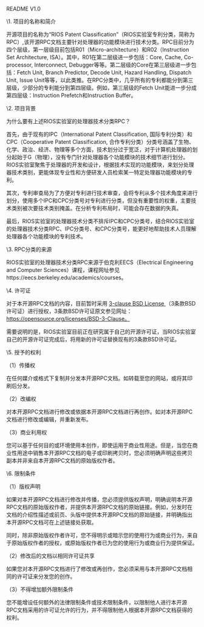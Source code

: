 README V1.0

 

\1. 项目的名称和简介

开源项目的名称为“RIOS Patent Classification”（RIOS实验室专利分类，简称为RPC）,该开源RPC文档主要针对处理器的功能模块进行技术分类。RPC目前分为四个层级，第一层级目前包括R01（Micro-architecture）和R02（Instruction Set Architecture, ISA）。其中，R01在第二层级进一步包括：Core, Cache, Co-processor, Interconnect, Debugger等等。第二层级的Core在第三层级进一步包括：Fetch Unit, Branch Predictor, Decode Unit, Hazard Handling, Dispatch Unit, Issue Unit等等，以此类推。在RPC分类中，几乎所有的专利都能分到第三层级，少部分的专利能分到第四层级。例如，第三层级的Fetch Unit能进一步分成第四层级：Instruction Prefetch和Instruction Buffer。

\2. 项目背景

为什么要有上述RIOS实验室的处理器技术分类RPC？

首先，由于现有的IPC（International Patent Classification, 国际专利分类）和CPC（Cooperative Patent Classification, 合作专利分类）分类号涵盖了生物、化学、政治、经济、物理等多个方面，技术划分过于宽泛，对于计算机处理器的划分起始于G（物理），没有专门针对处理器各个功能模块的技术细节进行划分。RIOS实验室聚焦于处理器的开发和设计，根据技术实现的功能模块，来划分处理器技术类别，更能体现专业性和方便研发人员检索某一特定处理器功能模块的专利。

  其次，专利审查局为了方便对专利进行技术审查，会将专利从多个技术角度来进行划分，使用多个IPC和CPC分类号对专利进行分类，但没有重要性的权重，主要技术类别被次要技术类别掩盖。在分析专利布局时，可能会存在数据的失真。

最后，RIOS实验室的处理器技术分类不排斥IPC和CPC分类号，结合RIOS实验室的处理器技术分类RPC、IPC分类号、和CPC分类号，能更好地帮助技术人员理解处理器各个功能模块的专利技术。

\3. RPC分类的来源

  RIOS实验室的处理器技术分类RPC来源于伯克利EECS（Electrical Engineering and Computer Sciences）课程，课程网址参见https://eecs.berkeley.edu/academics/courses。

\4. 许可证

对于本开源RPC文档的内容，目前暂时采用 [3-clause BSD License ](http://creativecommons.org/licenses/by-sa/4.0/) （3条款BSD许可证）进行授权，3条款BSD许可证原文参见网址：https://opensource.org/licenses/BSD-3-Clause。

需要说明的是，RIOS实验室目前正在研究属于自己的开源许可证，当RIOS实验室自己的开源许可证完成后，将用新的许可证替换现有的3条款BSD许可证。

\5. 授予的权利

（1）传播权 

在任何媒介或格式下复制并分发本开源RPC文档。如转载至您的网站，或将其印刷后分发。

（2）改编权 

对本开源RPC文档进行修改或依据本开源RPC文档进行再创作。如对本开源RPC文档进行修改或编辑，并重新发布。

（3）商业利用权

您可以基于任何目的或环境使用本创作，即使运用于商业性用途。但是，当您在商业性用途中销售本开源RPC文档的电子或印刷拷贝时，您必须明确声明这些拷贝副本并非来自本开源RPC文档的原始版权作者。

\6. 限制条件

（1）版权声明 

如果对本开源RPC文档进行修改并传播，您必须提供版权声明，明确说明本开源RPC文档的原始版权作者，并提供本开源RPC文档的原始链接。例如，分发时在文档的介绍性描述或前页、头版中提供本开源RPC文档的原始链接，并明确指出本开源RPC文档可在上述链接处获取。

同时，除非原始版权作者许可，您不得明示或暗示您的使用行为或商业行为，来自于原始版权作者的授权，或原始版权作者已为您的使用行为或商业行为提供保证。

（2）修改后的文档以相同许可证共享

如果您对本开源RPC文档进行了修改或再创作，您必须采用与本开源RPC文档相同的许可证来分发您的创作。

（3）不得增加额外限制条件

您不能增设任何额外的法律限制条件或技术限制条件，以限制他人进行本开源RPC文档采用的许可证允许的行为，并不得限制他人根据本开源RPC文档获得的权利。

 

 

 

 

 

 